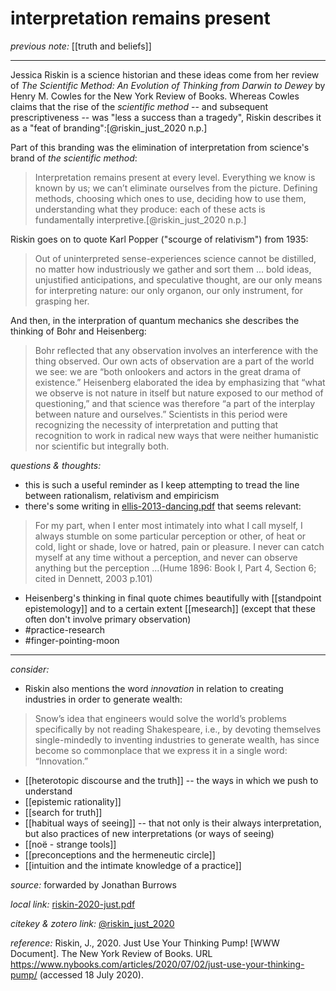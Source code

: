# interpretation remains present

_previous note:_ [[truth and beliefs]]

---

Jessica Riskin is a science historian and these ideas come from her review of _The Scientific Method: An Evolution of Thinking from Darwin to Dewey_ by Henry M. Cowles for the New York Review of Books. Whereas Cowles claims that the rise of the _scientific method_ -- and subsequent prescriptiveness -- was "less a success than a tragedy", Riskin describes it as a "feat of branding":[@riskin_just_2020 n.p.]

Part of this branding was the elimination of interpretation from science's brand of _the scientific method_:

>Interpretation remains present at every level. Everything we know is known by us; we can’t eliminate ourselves from the picture. Defining methods, choosing which ones to use, deciding how to use them, understanding what they produce: each of these acts is fundamentally interpretive.[@riskin_just_2020 n.p.]

Riskin goes on to quote Karl Popper ("scourge of relativism") from 1935:

>Out of uninterpreted sense-experiences science cannot be distilled, no matter how industriously we gather and sort them ... bold ideas, unjustified anticipations, and speculative thought, are our only means for interpreting nature: our only organon, our only instrument, for grasping her.

And then, in the interpration of quantum mechanics she describes the thinking of Bohr and Heisenberg:

>Bohr reflected that any observation involves an interference with the thing observed. Our own acts of observation are a part of the world we see: we are “both onlookers and actors in the great drama of existence.” Heisenberg elaborated the idea by emphasizing that “what we observe is not nature in itself but nature exposed to our method of questioning,” and that science was therefore “a part of the interplay between nature and ourselves.” Scientists in this period were recognizing the necessity of interpretation and putting that recognition to work in radical new ways that were neither humanistic nor scientific but integrally both. 


_questions & thoughts:_

- this is such a useful reminder as I keep attempting to tread the line between rationalism,  relativism and empiricism
- there's some writing in [ellis-2013-dancing.pdf](hook://file/mmwNTYa8s?p=RHJvcGJveC9iaWJsaW9ncmFwaHkgcGRmcw==&n=ellis-2013-dancing.pdf) that seems relevant:

>For my part, when I enter most intimately into what I call myself, I always stumble on some particular perception or other, of heat or cold, light or shade, love or hatred, pain or pleasure. I never can catch myself at any time without a perception, and never can observe anything but the perception ...(Hume 1896: Book I, Part 4, Section 6; cited in Dennett, 2003 p.101)

- Heisenberg's thinking in final quote chimes beautifully with [[standpoint epistemology]] and to a certain extent [[mesearch]] (except that these often don't involve primary observation)
- #practice-research 
- #finger-pointing-moon 

--- 

_consider:_

- Riskin also mentions the word _innovation_ in relation to creating industries in order to generate wealth: 

>Snow’s idea that engineers would solve the world’s problems specifically by not reading Shakespeare, i.e., by devoting themselves single-mindedly to inventing industries to generate wealth, has since become so commonplace that we express it in a single word: “Innovation.”

- [[heterotopic discourse and the truth]] -- the ways in which we push to understand
- [[epistemic rationality]]
- [[search for truth]]
- [[habitual ways of seeing]] -- that not only is their always interpretation, but also practices of new interpretations (or ways of seeing)
- [[noë - strange tools]]
- [[preconceptions and the hermeneutic circle]]
- [[intuition and the intimate knowledge of a practice]]

_source:_ forwarded by Jonathan Burrows

_local link:_ [riskin-2020-just.pdf](hook://file/mhOBgJK4v?p=c2tlbGxpcy9Eb3dubG9hZHM=&n=riskin-2020-just.pdf)

_citekey & zotero link:_ [@riskin_just_2020](zotero://select/items/1_H43UBBUV)

_reference:_ Riskin, J., 2020. Just Use Your Thinking Pump! [WWW Document]. The New York Review of Books. URL <https://www.nybooks.com/articles/2020/07/02/just-use-your-thinking-pump/> (accessed 18 July 2020).


